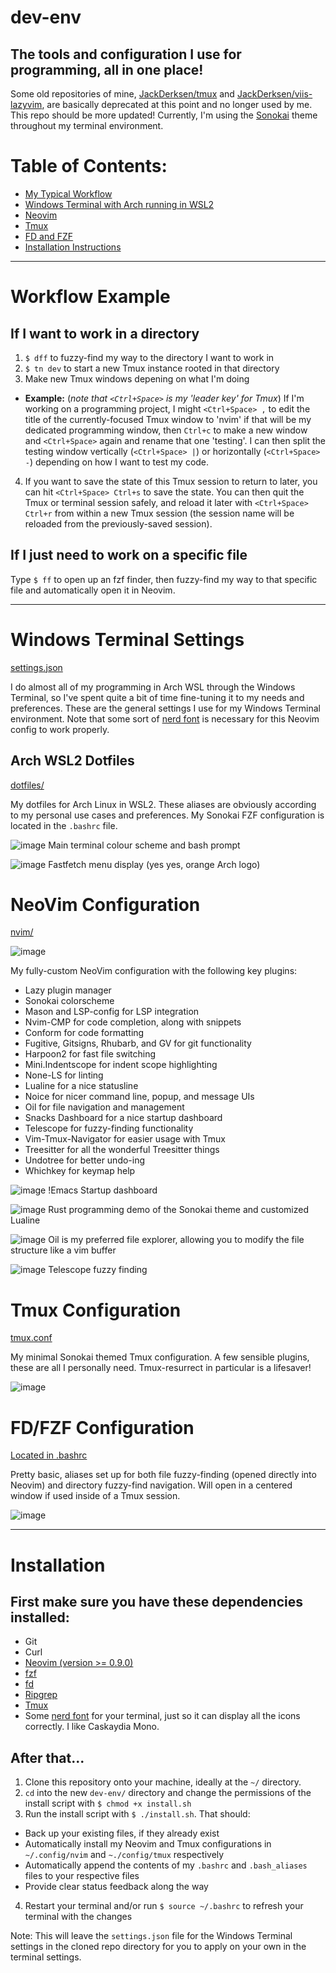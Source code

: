 # dev-env
## The tools and configuration I use for programming, all in one place!

Some old repositories of mine, [JackDerksen/tmux](https://github.com/JackDerksen/tmux) and [JackDerksen/viis-lazyvim](https://github.com/JackDerksen/viis-lazyvim), are basically deprecated at this point and no longer used by me. This repo should be more updated! Currently, I'm using the [Sonokai](https://github.com/sainnhe/sonokai) theme throughout my terminal environment. 

# Table of Contents:
- [My Typical Workflow](#Workflow-Example)
- [Windows Terminal with Arch running in WSL2](#Windows-Terminal-Settings)
- [Neovim](#Neovim-Configuration)
- [Tmux](#Tmux-Configuration)
- [FD and FZF](#FD/FZF-Configuration)
- [Installation Instructions](#Installation)


---

# Workflow Example

## If I want to work in a directory

1. `$ dff` to fuzzy-find my way to the directory I want to work in
2. `$ tn dev` to start a new Tmux instance rooted in that directory
3. Make new Tmux windows depening on what I'm doing
  - **Example:** (*note that `<Ctrl+Space>` is my 'leader key' for Tmux*) If I'm working on a programming project, I might `<Ctrl+Space> ,` to edit the title of the currently-focused Tmux window to 'nvim' if that will be my dedicated programming window, then `Ctrl+c` to make a new window and `<Ctrl+Space>` again and rename that one 'testing'. I can then split the testing window vertically (`<Ctrl+Space> |`) or horizontally (`<Ctrl+Space> -`) depending on how I want to test my code.

4. If you want to save the state of this Tmux session to return to later, you can hit `<Ctrl+Space> Ctrl+s` to save the state. You can then quit the Tmux or terminal session safely, and reload it later with `<Ctrl+Space> Ctrl+r` from within a new Tmux session (the session name will be reloaded from the previously-saved session). 

## If I just need to work on a specific file

Type `$ ff` to open up an fzf finder, then fuzzy-find my way to that specific file and automatically open it in Neovim.


---


# Windows Terminal Settings
[settings.json](https://github.com/JackDerksen/dev-env/blob/main/terminal/settings.json)

I do almost all of my programming in Arch WSL through the Windows Terminal, so I've spent quite a bit of time fine-tuning it to my needs and preferences. These are the general settings I use for my Windows Terminal environment. Note that some sort of [nerd font](https://www.nerdfonts.com/) is necessary for this Neovim config to work properly.


## Arch WSL2 Dotfiles
[dotfiles/](https://github.com/JackDerksen/dev-env/tree/main/dotfiles)

My dotfiles for Arch Linux in WSL2. These aliases are obviously according to my personal use cases and preferences. My Sonokai FZF configuration is located in the `.bashrc` file.

![image](https://github.com/user-attachments/assets/23a63cd0-799f-484b-bd9d-e98493033194)
Main terminal colour scheme and bash prompt

![image](https://github.com/user-attachments/assets/f7b107e2-9673-487a-9fee-3da91225bdef)
Fastfetch menu display (yes yes, orange Arch logo)


# NeoVim Configuration
[nvim/](https://github.com/JackDerksen/dev-env/tree/main/nvim)

![image](https://github.com/user-attachments/assets/4282a411-fa1d-4654-9a90-50f9238df126)

My fully-custom NeoVim configuration with the following key plugins:
- Lazy plugin manager
- Sonokai colorscheme
- Mason and LSP-config for LSP integration
- Nvim-CMP for code completion, along with snippets
- Conform for code formatting
- Fugitive, Gitsigns, Rhubarb, and GV for git functionality
- Harpoon2 for fast file switching
- Mini.Indentscope for indent scope highlighting
- None-LS for linting
- Lualine for a nice statusline
- Noice for nicer command line, popup, and message UIs
- Oil for file navigation and management
- Snacks Dashboard for a nice startup dashboard
- Telescope for fuzzy-finding functionality
- Vim-Tmux-Navigator for easier usage with Tmux
- Treesitter for all the wonderful Treesitter things
- Undotree for better undo-ing
- Whichkey for keymap help

![image](https://github.com/user-attachments/assets/a59b1b8f-f80d-418c-b966-1876bcacd6ff)
!Emacs Startup dashboard

![image](https://github.com/user-attachments/assets/9a8f2bb2-e358-407a-8c8c-2578504d34a0)
Rust programming demo of the Sonokai theme and customized Lualine

![image](https://github.com/user-attachments/assets/956d0781-a438-486a-b537-78fa7f08c9a0)
Oil is my preferred file explorer, allowing you to modify the file structure like a vim buffer

![image](https://github.com/user-attachments/assets/e3fffa92-9b3a-4ef4-a750-e30c7a06d921)
Telescope fuzzy finding


# Tmux Configuration
[tmux.conf](https://github.com/JackDerksen/dev-env/tree/main/nvim)

My minimal Sonokai themed Tmux configuration. A few sensible plugins, these are all I personally need. Tmux-resurrect in particular is a lifesaver!

![image](https://github.com/user-attachments/assets/4eb2b147-bf6e-424a-97e0-14f8a8a1a878)


# FD/FZF Configuration
[Located in .bashrc](https://github.com/JackDerksen/dev-env/blob/main/dotfiles/.bashrc)

Pretty basic, aliases set up for both file fuzzy-finding (opened directly into Neovim) and directory fuzzy-find navigation. Will open in a centered window if used inside of a Tmux session.

![image](https://github.com/user-attachments/assets/fb428486-e349-4a54-8ffd-0e9c09bbc4c5)

---

# Installation

## First make sure you have these dependencies installed:
- Git
- Curl
- [Neovim (version >= 0.9.0)](https://github.com/neovim/neovim/releases)
- [fzf](https://github.com/junegunn/fzf)
- [fd](https://github.com/sharkdp/fd)
- [Ripgrep](https://https://github.com/BurntSushi/ripgrep)
- [Tmux](https://github.com/tmux/tmux/wiki/Installing)
- Some [nerd font](https://www.nerdfonts.com/) for your terminal, just so it can display all the icons correctly. I like Caskaydia Mono.

## After that...
1. Clone this repository onto your machine, ideally at the `~/` directory.
2. `cd` into the new `dev-env/` directory and change the permissions of the install script with `$ chmod +x install.sh`
3. Run the install script with `$ ./install.sh`. That should:
  - Back up your existing files, if they already exist
  - Automatically install my Neovim and Tmux configurations in `~/.config/nvim` and `~./config/tmux` respectively
  - Automatically append the contents of my `.bashrc` and `.bash_aliases` files to your respective files
  - Provide clear status feedback along the way
4. Restart your terminal and/or run `$ source ~/.bashrc` to refresh your terminal with the changes

Note: This will leave the `settings.json` file for the Windows Terminal settings in the cloned repo directory for you to apply on your own in the terminal settings.
